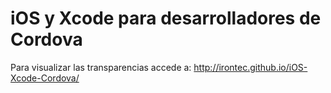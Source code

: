 # iOS y Xcode para desarrolladores de Cordova

Para visualizar las transparencias accede a:
http://irontec.github.io/iOS-Xcode-Cordova/
